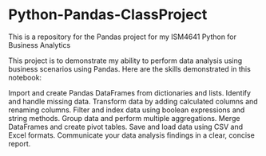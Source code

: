 # Python-Pandas-ClassProject
This is a repository for the Pandas project for my ISM4641 Python for Business Analytics 

This project is to demonstrate my ability to perform data analysis using business scenarios using Pandas. Here are the skills demonstrated in this notebook:

Import and create Pandas DataFrames from dictionaries and lists.
Identify and handle missing data.
Transform data by adding calculated columns and renaming columns.
Filter and index data using boolean expressions and string methods.
Group data and perform multiple aggregations.
Merge DataFrames and create pivot tables.
Save and load data using CSV and Excel formats.
Communicate your data analysis findings in a clear, concise report.
